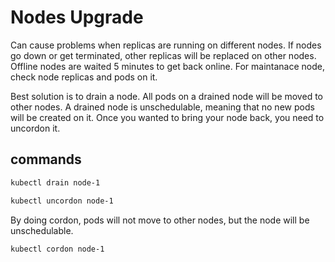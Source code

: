 # Nodes Upgrade

Can cause problems when replicas are running on different nodes. If nodes go down or
get terminated, other replicas will be replaced on other nodes.
Offline nodes are waited 5 minutes to get back online.
For maintanace node, check node replicas and pods on it.

Best solution is to drain a node. All pods on a drained node will be moved to other
nodes. A drained node is unschedulable, meaning that no new pods will be created on it.
Once you wanted to bring your node back, you need to uncordon it.

## commands

```sh
kubectl drain node-1
```

```sh
kubectl uncordon node-1
```

By doing cordon, pods will not move to other nodes, but the node will be unschedulable.

```sh
kubectl cordon node-1
```
